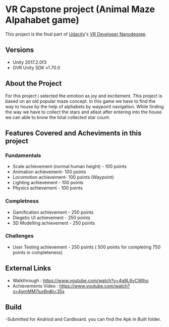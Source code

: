 # VR Capstone project (Animal Maze Alpahabet game)

This project is the final part of [Udacity](https://www.udacity.com "Udacity - Be in demand")'s [VR Developer Nanodegree](https://www.udacity.com/course/vr-developer-nanodegree--nd017).

## Versions
- Unity 2017.2.0f3
- GVR Unity SDK v1.70.0

## About the Project

For this project i selected the emotion as joy and excitement. This project is based on an old popular maze concept. In this game we have to find the way to house by the help of alphabets by waypoint navigation. While finding the way we have to collect the stars and atlast after entering into the house we can able to know the total collected star count.   

## Features Covered and Acheviments in this project
 
### Fundamentals
  - Scale achievement (normal human height)  - 100 points
  - Animation achievement- 100 points
  - Locomotion achievement- 100 points (Waypoint)
  - Lighting achievement - 100 points
  - Physics achievement - 100 points

### Completness 
  - Gamification achievement - 250 points
  - Diegetic UI achievement  - 250 points
  - 3D Modelling achievement - 250 points

### Challenges 
   - User Testing achievement - 250 points ( 500 points for completing 750 points in completeness)

## External Links
  - Walkthrough  : https://www.youtube.com/watch?v=4g9L6vCWlho
  - Achievements Video :  https://www.youtube.com/watch?v=4gmMM7luxBo&t=35s

## Build 
  -Submitted for Andriod and Cardboard. you can find the Apk in Built folder.

  